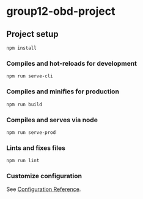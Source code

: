 # group12-obd-project

## Project setup
```
npm install
```

### Compiles and hot-reloads for development
```
npm run serve-cli
```

### Compiles and minifies for production
```
npm run build
```

### Compiles and serves via node
```
npm run serve-prod
```

### Lints and fixes files
```
npm run lint
```

### Customize configuration
See [Configuration Reference](https://cli.vuejs.org/config/).
